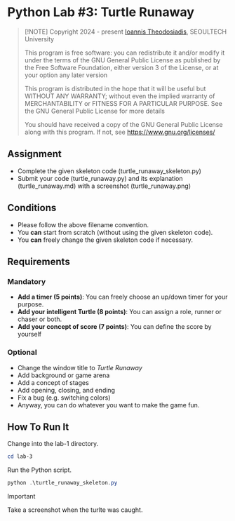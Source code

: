 # Python Lab #3: Turtle Runaway
>
> [!NOTE]
> Copyright 2024 - present [Ioannis Theodosiadis](mailto:ioannis@seoultech.ac.kr), SEOULTECH University
>
> This program is free software: you can redistribute it and/or modify
> it under the terms of the GNU General Public License as published by
> the Free Software Foundation, either version 3 of the License, or
> at your option any later version
>
> This program is distributed in the hope that it will be useful
> but WITHOUT ANY WARRANTY; without even the implied warranty of
> MERCHANTABILITY or FITNESS FOR A PARTICULAR PURPOSE.  See the
> GNU General Public License for more details
>
> You should have received a copy of the GNU General Public License
> along with this program. If not, see <https://www.gnu.org/licenses/>

## Assignment

- Complete the given skeleton code (turtle_runaway_skeleton.py)
- Submit your code (turtle_runaway.py) and its explanation (turtle_runaway.md) with a screenshot (turtle_runaway.png)

## Conditions

- Please follow the above filename convention.
- You **can** start from scratch (without using the given skeleton code).
- You **can** freely change the given skeleton code if necessary.

## Requirements

### Mandatory

- **Add a timer (5 points)**: You can freely choose an up/down timer for your purpose.
- **Add your intelligent Turtle (8 points)**: You can assign a role, runner or chaser or both.
- **Add your concept of score (7 points)**: You can define the score by yourself

### Optional

- Change the window title to _Turtle Runaway_
- Add background or game arena
- Add a concept of stages
- Add opening, closing, and ending
- Fix a bug (e.g. switching colors)
- Anyway, you can do whatever you want to make the game fun.

## How To Run It

Change into the lab-1 directory.

```PowerShell
cd lab-3
```

Run the Python script.

```PowerShell
python .\turtle_runaway_skeleton.py
```

> [!IMPORTANT]
> Take a screenshot when the turlte was caught.
